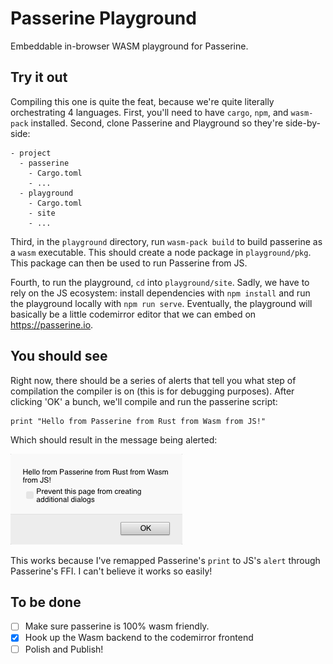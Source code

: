 # Passerine Playground
Embeddable in-browser WASM playground for Passerine.

## Try it out
Compiling this one is quite the feat, because we're quite literally orchestrating 4 languages. First, you'll need to have `cargo`, `npm`, and `wasm-pack` installed. Second, clone Passerine and Playground so they're side-by-side:


```
- project
  - passerine
    - Cargo.toml
    - ...
  - playground
    - Cargo.toml
    - site
    - ...
```

Third, in the `playground` directory, run `wasm-pack build` to build passerine as a `wasm` executable. This should create a node package in `playground/pkg`. This package can then be used to run Passerine from JS.

Fourth, to run the playground, `cd` into `playground/site`. Sadly, we have to rely on the JS ecosystem: install dependencies with `npm install` and run the playground locally with `npm run serve`. Eventually, the playground will basically be a little codemirror editor that we can embed on https://passerine.io.

## You should see
Right now, there should be a series of alerts that tell you what step of compilation the compiler is on (this is for debugging purposes). After clicking 'OK' a bunch, we'll compile and run the passerine script:

```
print "Hello from Passerine from Rust from Wasm from JS!"
```

Which should result in the message being alerted:

![The result of the above code snippet being alerted](./alert.png)

This works because I've remapped Passerine's `print` to JS's `alert` through Passerine's FFI. I can't believe it works so easily!

## To be done
- [ ] Make sure passerine is 100% wasm friendly.
- [X] Hook up the Wasm backend to the codemirror frontend
- [ ] Polish and Publish!
